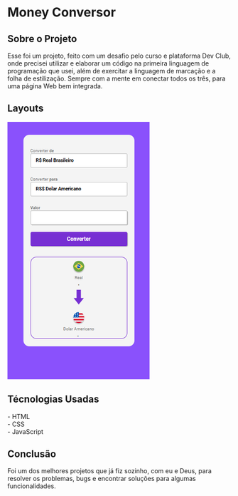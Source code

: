 <h1> Money Conversor </h1>

<h2>Sobre o Projeto</h2>
<p>Esse foi um projeto, feito com um desafio pelo curso e plataforma Dev Club, onde precisei utilizar e elaborar um código na primeira linguagem de programação que usei, além de exercitar a linguagem de marcação e a folha de estilização. Sempre com a mente em conectar todos os três, para uma página Web bem integrada.</p>


<h2>Layouts</h2>
<img src = "https://github.com/VitorOliveira936/Conversor-Money/blob/master/Assets/print-cellfone-convertor-money.png">
<img src: >

<h2>Técnologias Usadas</h2>
  - HTML <br>
  - CSS <br>
  - JavaScript <br>
  
<h2>Conclusão</h2>
<p> Foi um dos melhores projetos que já fiz sozinho, com eu e Deus, para resolver os problemas, bugs e encontrar soluções para algumas funcionalidades.</p>
